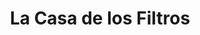 ---
title: "La Casa de los Filtros"
url: /ciudad-autonoma-de-buenos-aires/la-casa-de-los-filtros/
shop: Allgemein
---